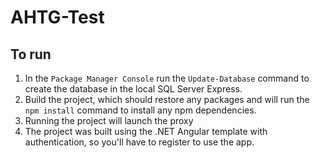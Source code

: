 # AHTG-Test

## To run
1. In the `Package Manager Console` run the `Update-Database` command to create the database in the local SQL Server Express.
2. Build the project, which should restore any packages and will run the `npm install` command to install any npm dependencies.
3. Running the project will launch the proxy
4. The project was built using the .NET Angular template with authentication, so you'll have to register to use the app.
